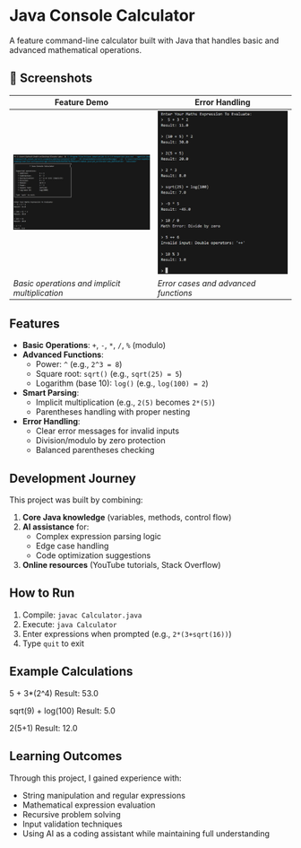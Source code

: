 # Java Console Calculator

A feature command-line calculator built with Java that handles basic and advanced mathematical operations.

## 📸 Screenshots

| Feature Demo | Error Handling |
|--------------|----------------|
| <img src="Calculator-SS-1.png" width="400"/> | <img src="Calculator-SS-2.png" width="400"/> |
| *Basic operations and implicit multiplication* | *Error cases and advanced functions* |

## Features

- **Basic Operations**: `+`, `-`, `*`, `/`, `%` (modulo)
- **Advanced Functions**:
  - Power: `^` (e.g., `2^3 = 8`)
  - Square root: `sqrt()` (e.g., `sqrt(25) = 5`)
  - Logarithm (base 10): `log()` (e.g., `log(100) = 2`)
- **Smart Parsing**:
  - Implicit multiplication (e.g., `2(5)` becomes `2*(5)`)
  - Parentheses handling with proper nesting
- **Error Handling**:
  - Clear error messages for invalid inputs
  - Division/modulo by zero protection
  - Balanced parentheses checking

## Development Journey

This project was built by combining:

1. **Core Java knowledge** (variables, methods, control flow)
2. **AI assistance** for:
   - Complex expression parsing logic
   - Edge case handling
   - Code optimization suggestions
3. **Online resources** (YouTube tutorials, Stack Overflow)

## How to Run

1. Compile: `javac Calculator.java`
2. Execute: `java Calculator`
3. Enter expressions when prompted (e.g., `2*(3+sqrt(16))`)
4. Type `quit` to exit

## Example Calculations

5 + 3*(2^4)
Result: 53.0

sqrt(9) + log(100)
Result: 5.0

2(5+1)
Result: 12.0


## Learning Outcomes

Through this project, I gained experience with:
- String manipulation and regular expressions
- Mathematical expression evaluation
- Recursive problem solving
- Input validation techniques
- Using AI as a coding assistant while maintaining full understanding

